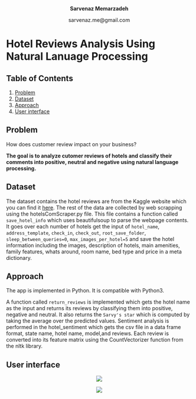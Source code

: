 <p align="center"><b>Sarvenaz Memarzadeh</b></p>
<p align="center">sarvenaz.me@gmail.com</p>

# Hotel Reviews Analysis Using Natural Lanuage Processing

## Table of Contents
1. [Problem](README.md#problem)
2. [Dataset](README.md#dataset)
3. [Approach](README.md#approach)
4. [User interface](README.md#approach)

## Problem
How does customer review impact on your business? 

**The goal is to analyze cutomer reviews of hotels and classify their comments into positive, neutral and negative using natural language processing.**

## Dataset
The dataset contains the hotel reviews are from the Kaggle website which you can find it <a href="https://www.kaggle.com/datafiniti/hotel-reviews">here</a>. The rest of the data are collected by web scrapping using the hotelsComScraper.py file. 
This file contains a function called ```save_hotel_info``` which uses beautifulsoup to parse the webpage contents. It goes over each number of hotels get the input of
```hotel_name```, ```address_template```, ```check_in```, ```check_out```, ```root_save_folder```, ```sleep_between_queries=0```, ```max_images_per_hotel=5``` and save the hotel information including the images, description of hotels, main amenities, family features, whats around, room name,
bed type and price in a meta dictionary. 


## Approach
The app is implemented in Python. It is compatible with Python3. 

A function called ```return_reviews``` is implemented which gets the hotel name as the input and returns its reviews by classifying them into positive, negative and neutral. It also returns the ```Sarvy's star``` which is computed by taking the average over the predicted values. 
Sentiment analysis is performed in the hotel_sentiment which gets the csv file in a data frame format, state name, hotel name, model,and reviews. Each review is converted into its feature matrix using the CountVectorizer function from the nltk library. 

## User interface
<p align="center">
<img src="https://github.com/sarvy25/NLP_Reviews/raw/master/github_images/main_search.png" />
</p>


<p align="center">
<img src="https://github.com/sarvy25/NLP_Reviews/raw/master/github_images/review_samples.png" />
</p>

